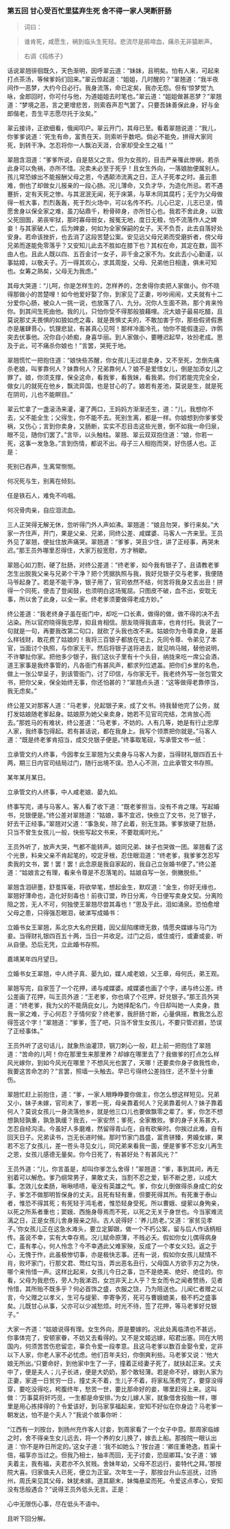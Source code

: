 <script type="text/javascript">
    var head = document.getElementsByTagName('head')[0];
    cssURL = '/public/article_1.css';
    linkTag = document.createElement('link');
    linkTag.href = cssURL;
    linkTag.setAttribute('type','text/css');
    linkTag.setAttribute('rel','stylesheet');
    head.appendChild(linkTag);
</script>
### 第五回  甘心受百忙里猛弃生死  舍不得一家人哭断肝肠 

> 词曰：

> 谁肯死，咸愿生，祸到临头生死轻。悲流尽是鹃啼血，痛杀无非猿断声。

> 右调《捣练子》

话说翠翘徘徊既久，天色渐明，因呼翠云道：“妹妹，且明矣。怕有人来，可起来打点茶汤，等候爹妈们回来。”翠云惊起道：“姐姐，几时醒的？”翠翘道：“我半夜间作一恶梦，大约今日必行。我身流落，命已定矣，我亦无怨。但有‘惊梦觉’九咏，金郎回时，你可付与他，为道姐姐去时笔也。”翠云道：“姐姐做甚恶梦？”翠翘道：“梦境之恶，言之更增悲苦，则索吞声忍气罢了。只要吾妹善保此身，好与金郎偕老，吾生平志愿尽托于汝矣。”

翠云接诗，正欲细看，俄闻叩户。翠云开门，其母已至。看着翠翘说道：“我儿，你爹爹说道：‘死生有命，富贵在天，则索听乎数吧。倘必不能免，拼得大家同死，到转干净。怎忍将你一人飘泊天涯，合家却受全生之福！’”

翠翘含泪道：“爹爹所说，自是慈父之言。但为女孩的，目击严亲罹此惨祸，若杀此身可以免祸，亦所不惜。况卖未必至于死乎！且女生外向，一落娘胎便属别人。孩儿常恐嫁出不能报酬父母之恩，今遇颠沛流离之日，正人子死孝之时。虽云患难，倒也了却做女儿报亲的一段心肠。况儿薄命，又负才华，为造化所忌。若不遇蹇折，定有天死之惨。与其泯泯无闻，死于床第，与草木同其腐朽；无宁为父母做得一桩大事，烈烈轰轰，死于烈火场中，可以名传不朽。儿心已定，儿志已坚，情愿舍身以保全家之难，虽刀砧鼎千，粉骨碎身，亦所甘心也。我若不舍此身，以致父死囹圄，弟丧牢狱，那时寡母弱女，报冤无地，度日无粮，怕不流落作人之婢妾！与其家破人亡，后为婢妾，何如为全家保嗣的女子。天不负吾，此去自落好处安身。若命该挫折，也去消了这段苦楚公案。安见远父母兄弟而受磨折者，傍父母兄弟而遂能免零落乎？又安知儿此去不胜如在膝下也？其权在命，其定在数，固不由人也。且此人既以四、五百金讨一女子，非千金之家不为。女此去小心勤谨，以事姑嫜，以敬夫子。万一得其欢心，求其周旋，父母、兄弟他日相逢，俱未可知也。女筹之熟矣，父母无为我虑。”

其母大哭道：“儿呵，你是怎样生的，怎样养的，怎舍得你卖把人家做小。你不晓得那做小的苦楚哩！如今他爱好娶了你，到家见了正妻，吵吵闹闹，丈夫就有十二分爱你心肠，被众人一挑一说，也放落了八、九分。况你人生面不熟，那个肯来怜你。到其间生死由他。我的儿，只怕你受不得那般狼藉哩。况大娘子最易吃醋，且莫说那丈夫畏惧的如狼如虎之毒，就是畏惧丈夫的，不敢加害于你，那些假贤假惠亦是屠肆菩心，饥狸悲鼠，有甚真心见呵！那样冷面冷孔，怕你不能假逢迎，诈鹘突去伏事他。况你自小娇痴，身喜华丽。到人家做小，要睡迟起早，妆扮老成。思及于此，可不痛杀你娘也！”言罢，哭死于地。

翠翘慌忙一把抱住道：“娘快些苏醒，你女孩儿无过是卖身，又不至死，怎倒先痛杀老娘，叫爹靠何人？妹靠何人？兄弟靠何人？娘不是爱惜女儿，倒是加添女儿之罪了。娘，你须支撑，保全这命，看我爹，看我妹，看我弟。你们若能完完全全，做女儿的就死在他乡，飘流异国，也是甘心的了。娘若有差池，莫说是生，就是死在阴司，儿也不能瞑目。”

翠云忙拿了一盏滚汤来灌，灌了两口，王妈妈方渐渐还生，道：“儿，我想你不去，父不能全生；父得生，你不能不去。死别生离，都是一样。你娘想到你爹爹受祸，又伤心；言到你卖身，又肠断，实实不忍目击这些光景，倒不如我一命归泉，眼不见，随你们罢了。”言毕，以头触柱。翠翘、翠云双双抱住道：“娘，你若一死，这事一发急急。”言到伤情，都说不出。母子三人相抱而哭，好伤感人也。正是：

死别已吞声，生离常恻恻。

何况死与生，别离在倾刻。

任是铁石人，难免不呜咽。

何况骨肉亲，自应泪流血。

三人正哭得无解无休，忽听得门外人声如沸。翠翘道：“娘且勿哭，爹行来矣。”大家一齐住声，开门，果是父亲、兄弟，同终公差、咸媒婆、马客人一齐来至。王员外见了翠翘，便扯住放声痛哭。翠翘道：“爹爹，哭且少住，讲了正经事，再哭未迟。”那王员外哪里忍得住，大家万般宽慰，方才稍歇。

翠翘心如刀割，硬了肚肠，对终公差道：“终老爹，如今我有银子了，且请教老爹怎生出脱我父亲与兄弟个干净？把个凭据执照与我，我好兑银子交与老爹，我便随马爷起身了。若是不能干净，银子用了，官司依然不结，何苦将我身又去出丑！拼得一个同死，便击了登闻鼓，也须明白这场冤屈。只图皮不破，血不出，安耽无事，所以舍了此身，以全一家。终老爹须要做得老成方妙。”

终公差道：“我老终身子虽在衙门中，却吃一口长素，做得的做，做不得的决不去沾染。所以官府晓得我忠厚，抑且肯相信。朋友晓得我直率，也肯付托。我说了一句就是一句，再要我改第二句口，就砍了头我也改不来。姑娘你为令尊卖身，是甚么样钱财，敢花费了姑娘的！我将三百银子都放在宅上，先同令尊、令弟见了本官，当面讨个执照，与你家无干。然后将银子送将进去，就见响马贼，替他说明，不许攀扯你家。把他多少银子，我们这伙子里有十个头目，纳拢来吃一席公会酒，道王家事是我终事管的，凡各衙门有甚风声，都求列位遮盖。把你们乡里的名色，做上一张公举呈子，到该管衙门，讨了印信，与你家无干。我老终外写一张包管文书，把你父亲，保全始终无事，你还怕甚的？”翠翘点头道：“这等做得老靠停当，我无虑矣。”

终公差又对那客人道：“马老爹，兑起银子来，成了文书。待我替他完了公务，就打发姑娘随老爹起身。姑娘原为她父亲卖身，她若不见官司完结，怎肯放心而去。”那姓马的有难状，终公差道：“马老爹，不妨的。人有几等，她是有行止忠厚人家，我终事包得起。若有甚话说，都在我身上。我写个领票把你就是。”马客人道：“既是终老爹肯招当，成交兑银子便是。”终事取笔砚，写承管文书一纸：

立承管文约人终事，今因孝女王翠翘为父卖身与马客人为妾，当得财礼银四百五十两，期三日内官司结局过门，随行出境不误。恐人心不测，立此承管文书存照。

某年某月某日。

立承管文约人终事，中人咸老娘、晏九如。

终事写完，递与马客人。客人看了收下道：“既老爹担当，没有不肯之理。写起婚书，兑银便是。”终公差对翠翘道：“姑娘，事不宜迟，快些立了文书，兑了银子，好去干正经事。”翠翘对父道：“事急矣，除了此着，别无生路。爹爹放硬了肚肠，只当不曾生女孩儿一般，快些写起文书来，不要耽阁时光。”

王员外听了，放声大哭，气都不能转声。娘同兄弟、妹子也哭做一团。翠翘看了这个光景，料来父亲不肯起笔的，咬定牙根，忍住眼泪道：“终老爹，我爹爹怎忍写卖我的文书，罢！罢！罢！此念原是我自家起的，我自己立张婚书便了。”终公差道：“姑娘言之有理，看来令尊是不忍落笔的。姑娘自写一张，倒撇脱些。”

翠翘含泪研墨，舒茧挥毫，将欲举笔，想起金生，默叹道：“金生，你好无缘也，翠翘好薄命也，造化好刻毒也！前夜订盟，昨日分离，今日便写卖身文契。分离险阻之苦，无人不可，何独使王翠翘尽尝其毒也！”思及于此，泪如涌泉。恐怕愈增父母之患，只得强忍眼泪，破涕写成婚书：

立婚书女王翠翘，系北京大名府民籍，因父屈陷缧绁无救，情愿央媒嫁与马门为妾。当得财礼银四百五十两，当日一并收足。过门之后，或住或行，或妻或妾，听从自便。恐后无凭，立此婚书存照。

嘉靖某年四月望日。

立婚书女王翠翘，中人终子真、晏九如，媒人咸老娘，父王章，母何氏，弟王观。

翠翘写完，自家签了一个花押，递与咸媒婆。咸媒婆也画了个字，递与终公差。终公差画了花押，叫王员外道：“王老爹，你也填了个花押，好兑银子。”那王员外哭道：“终老爹，我为父的不能荫庇女儿，为她择配名门，今日却叫她一人卖身，救我一家之难，于心何忍？于情何安？终老爹，我肝肠寸断，心量俱摇，教我怎么忍得签这个字！”翠翘道：“爹爹，签了吧，只当不曾生女孩儿，不要只管迟捱，恐误了正经事体。”

王员外听了这句话儿，就象热油灌顶，钢刀刺心一般，赶上前一把抱住了翠翘道：“苦命的儿呵！你在那里生来那里养？却嫁在哪里去了？我做爹的打点怎么样风光嫁你，到如今风光在哪里？不想风光也罢了，天哪！还要卖你身子救我性命，我要这苦命怎的？”言罢，照墙一头触去。早已亏得终公差挡住，还不至十分重伤。

翠翘忙赶上前抱住，道：“爹，一家人眼睁睁要你做主，你怎么想这样短见。兄弟又小，妹子未嫁，官司未了，爹若一死，母亲靠着何人？兄弟靠着何人？妹子靠着何人？莫说女孩儿一身流落他乡，就是他三口儿也要做飘零之辈了。爹，你怎不想想孰轻孰重，孰急孰缓？我去，一家安然；爹死，全家散败。爹的身子关系甚大，怎忍自经沟渎。今虽好人多磨难，然留得青山在，自有砍柴时。你挨过此难，自有回天日子。兄弟读书，岂无长进时候。那时节家门昌盛，富贵骈臻，男婚女嫁，果若不忘了女孩儿，差一苍头寻见女儿，同兄弟来看我一面，便是爹爹不忘女儿再生之恩，女孩儿感德无量矣。你今日死了，有甚好处？有甚风光？”

王员外道：“儿，你言虽是，却叫你爹怎么舍得！”翠翘道：“爹，事到其间，再无别着可以解危。爹乃纲常男子，果敢丈夫，当割不忍之爱，斩不断之恩，以成大事。怎效儿女柔肠，啾啾啧啧，毫没有英雄之气。爹，你女儿倒做得杀身成仁的女子，爹怎不做那明哲保身的丈夫。且死有轻有重，但要死得其所。有死重于泰山者，惟恐不得其死；有死轻于鸿毛者，惟恐轻身受死。所以曹娥、缇萦以身殉亲，以死之所系者重也；窦娥、西施身辱焉而不死，以死之无关于身世也。今当家难流漓之日，正是女孩儿舍身报亲之际。古人说得好：‘养儿防老。’又道：‘家贫见孝子。’你女孩儿正在这急水滩头，要立定脚跟，做一个不朽公案，留与后人作话柄相传。虽说不幸，实有大幸存焉。况儿赋命原薄，不贱必夭。假如你女儿偶得病身亡，虽有孝心，何人怜念？今不幸遇此父难家殃，反成了一个孝女义妇。返之于心，无愧于怍，此虽极惨切事，亦是极快志事。还有一说，假如你女孩儿赋情不肖，败坏家门，行那文君、莺红勾当，弄出恶名丑行，父母国人方欲手刃之为快，哪个来怜惜一声。这样比起来，女孩儿今日之事，岂不是绝美、绝好、绝佳的。你看，父母为我悲伤，旁人为我涕泗，女岂非天上人乎？生女而令之闻者赞扬，见者怜惜，其所贻不既多乎？何必首饰之盛，衣服之饶，乃为陪送也。儿闻仁者赠之以言，今父赠之以孝义，生可与缇萦、李寄争芳，死可与曹娥媲美，极不朽之盛事矣。儿既甘心从事，父亦可以少减愁烦。时光不待，签了花押，等马老爹好兑银子。”

大家一齐道：“姑娘说得有理。女生外向，原是要嫁的。况此处离临清也不甚远，你事体完了，安顿家眷，不妨又去看得的。又不是文姬远嫁，昭君出塞。同在大明国内，何须苦苦伤悲留恋，辜负令爱一段孝意。且这马老爹以数百金娶令爱，定非以下人家，你老人家不必忧虑。他们百年夫妇，你倒爽利些。马老爹又说：‘他大娘无所出。’只要命好，到他家中生了一子，撞着正经妻子死了，就扶起正来。丈夫中了，便是夫人；儿子长进，便是大奶奶，那个敢轻薄。若是命不好，嫁到人家为正妻，家道一日贫穷一日，撞丈夫不着，生儿子不着，将家私荡费完了，要穿没得穿，要吃没得吃，枵腹终年，愁苦一世，要比那命好的妾，哪里赶得上来。这叫做：‘万事莫将奸巧觅，一生都是命安排。’为女儿嫁人家，就象借舍投胎一样，哪里是用心拣择得的？令爱该好，到马家享福起来，安知不好似在你身边？马老爹一朝发达，怕不是个夫人？”我说个故事你听：

“江西有一刘按台，到扬州充作客人讨妾，到周家看了一个女子中意。那周家临嫁之时，舍不得亲生女儿远去，将一个养的女儿换了，嫁去上船。那按院一眼认出道：‘你不是昨日所定的。’这女子道：‘我不如她么？’按台道：‘卿庄重艳逸，胜渠十倍，福享亦当过之。但我乃相士，抽丰而回，无子讨妾，恐屈卿耳。’女子道：‘嫁夫着主，我有福，夫君亦不久贫贱。舍妹年幼，父母不忍远行，妾特代之拜。’那按院大喜。归家值夫人已死，便立为正室。次年生一子，那按台升山东巡抚，过扬州，周氏来见其父母，妹犹未嫁。道其巅末，妹悔悬梁而死。令爱这点孝心，安知没有恁般遇合？”说得王员外低头无言。正是：

心中无限伤心事，尽在低头不语中。

且听下回分解。